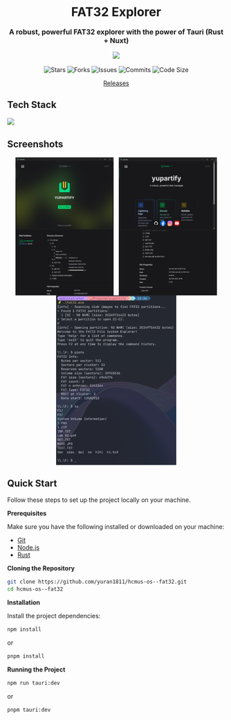 <h1 align="center">FAT32 Explorer</h1>
<p align="center" style="font-size:16px"><strong>A robust, powerful FAT32 explorer with the power of Tauri (Rust + Nuxt)</strong></p>
<p align="center">
  <img src="https://raw.githubusercontent.com/catppuccin/catppuccin/main/assets/palette/macchiato.png" width="400" />
</p>

<p align="center">
  <img alt="Stars" src="https://badgen.net/github/stars/yuran1811/hcmus-os--fat32">
  <img alt="Forks" src="https://badgen.net/github/forks/yuran1811/hcmus-os--fat32">
  <img alt="Issues" src="https://badgen.net/github/issues/yuran1811/hcmus-os--fat32">
  <img alt="Commits" src="https://badgen.net/github/commits/yuran1811/hcmus-os--fat32">
  <img alt="Code Size" src="https://img.shields.io/github/languages/code-size/yuran1811/hcmus-os--fat32">
</p>

<div align="center"><a href="https://github.com/yuran1811/hcmus-os--fat32/releases" target="_blank">Releases</a></div>

## Tech Stack

<img src="https://skill-icons-livid.vercel.app/icons?i=tauri,rust,nuxt,ts&gap=60" height="36" />

## Screenshots

<div style="display:flex;gap:12px;justify-content:center">
  <img src="./public/screenshots/home.png" style="width:45%;max-width:380px">
  <img src="./public/screenshots/about.png" style="width:45%;max-width:380px">
</div>
<div style="display:flex;gap:12px;justify-content:center">
  <img src="./public/screenshots/dir.png" style="width:45%;max-width:380px">
  <img src="./public/screenshots/file-content.png" style="width:45%;max-width:380px">
</div>
<div style="display:flex;gap:12px;justify-content:center">
  <img src="./public/screenshots/cli.png" style="width:55%;max-width:380px">
</div>

## Quick Start

Follow these steps to set up the project locally on your machine.

**Prerequisites**

Make sure you have the following installed or downloaded on your machine:

- [Git](https://git-scm.com/)
- [Node.js](https://nodejs.org/en)
- [Rust](https://www.rust-lang.org/tools/install)

**Cloning the Repository**

```bash
git clone https://github.com/yuran1811/hcmus-os--fat32.git
cd hcmus-os--fat32
```

**Installation**

Install the project dependencies:

```bash
npm install
```

or

```bash
pnpm install
```

**Running the Project**

```bash
npm run tauri:dev
```

or

```bash
pnpm tauri:dev
```
